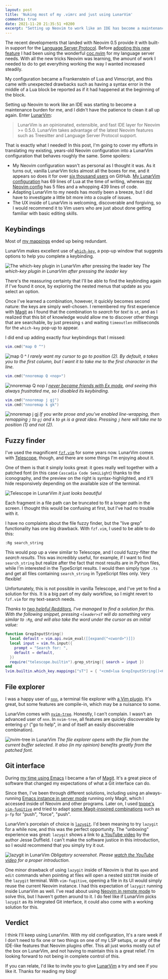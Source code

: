 ```yaml
---
layout: post
title: 'Nuking most of my .vimrc and just using LunarVim'
comments: true
date: 2021-11-20 21:35:51 +0200
excerpt: "Setting up Neovim to work like an IDE has become a maintenance burden. LunarVim looks like a promising solution that abstracts this away from me, so let's give it a try!"
---
```


The recent developments that landed with Neovim 0.5 provide it with built-in support for the [Language Server Protocol](https://neovim.io/doc/lsp/). Before [adopting this new feature](https://github.com/fnune/dotfiles/commit/64c128c8cebbf8296eb1326a034bc766ece27ae2) I had been using the wonderful [coc.nvim](https://github.com/neoclide/coc.nvim) for my language server needs. With all the new tricks Neovim was learning, the amount of work I needed to do to get everything working the way I wanted increased steadily.

My configuration became a Frankenstein of Lua and Vimscript, and this came with unexpected drawbacks such as having a syntax error in the middle of a Lua block be reported as if it had happened at the beginning of the block.

Setting up Neovim to work like an IDE was starting to become a maintenance burden for me, and I didn't have the patience to clean it all up again. Enter [LunarVim](https://www.lunarvim.org):

> LunarVim is an opinionated, extensible, and fast IDE layer for Neovim >= 0.5.0. LunarVim takes advantage of the latest Neovim features such as Treesitter and Language Server Protocol support.

That is exactly what I needed! In this post, I'm going to cover my efforts in translating my existing, years-old Neovim configuration into a LunarVim configuration that behaves roughly the same. Some spoilers:

- My Neovim configuration wasn't as personal as I thought it was. As it turns out, vanilla LunarVim ticks almost all the boxes for me, and it appears so does it for over [six thousand users](https://github.com/LunarVim/LunarVim/stargazers) on GitHub. [My LunarVim configuration](https://github.com/fnune/dotfiles/blob/master/lvim/.config/lvim/config.lua) has 69 lines of Lua at the time of writing, whereas [my Neovim config](https://github.com/fnune/dotfiles/tree/master/neovim/.config/nvim) has 5 files and a whopping 439 lines of code.
- Adapting LunarVim to my needs has mostly been a breeze, but I did have to investigate a little bit more into a couple of issues.
- The UX inside of LunarVim is welcoming, discoverable and forgiving, so I would recommend it to Vim users who are just about done getting familiar with basic editing skills.

## Keybindings

Most of [my mappings](https://github.com/fnune/dotfiles/blob/master/neovim/.config/nvim/mappings.vim) ended up being redundant.

LunarVim makes excellent use of [`which-key`](https://github.com/folke/which-key.nvim), a pop-up window that suggests options to help you complete a keybinding.

![The which-key plugin in LunarVim after pressing the leader key](/img/lvim/which-key-leader.png)
_The which-key plugin in LunarVim after pressing the leader key_

There's the reassuring certainty that I'll be able to find the keybinding again if I've found it once, by exploring the nested menus that update as you select an option.

Once I've learned a combination, however, it quickly becomes second nature: the keys are simply well-chosen. I remembered my first experience with [Magit](https://magit.vc/) as I found that the combination to _search_ for _text_ is `st`, and as I realized that this bit of knowledge would allow me to discover other things that are searchable, by just pressing `s` and waiting `timeoutlen` milliseconds for the `which-key` pop-up to appear.

I did end up adding exactly four keybindings that I missed:

```lua
vim.cmd("map 0 ^")
```

![map 0 ^](/img/lvim/zero.png)
_I rarely want my cursor to go to position (2). By default, `0` takes you to the first column, but I want it to take me to the first character in the line._

```lua
vim.cmd("nnoremap Q <nop>")
```

![nnoremap Q nop](/img/lvim/ex.png)
_I [never became friends with Ex mode](https://vi.stackexchange.com/questions/457/does-ex-mode-have-any-practical-use), and seeing this always frustrated me, so I disabled its keybinding._

```lua
vim.cmd("nnoremap j gj")
vim.cmd("nnoremap k gk")
```

![nnoremap j gj](/img/lvim/gj.png)
_If you write prose and you've enabled line-wrapping, then remapping `j` to `gj` and `k` to `gk` is a great idea. Pressing `j` here will take me to position (1) and not (2)._

## Fuzzy finder

I've used the magnificent [`fzf.vim`](https://github.com/junegunn/fzf.vim) for some years now. LunarVim comes with [Telescope](https://github.com/nvim-telescope/telescope.nvim), though, and there are some things I'm enjoying about it.

One of them is that it simply looks great: it goes really well together with a patched font (in this case `Cascadia Code SemiLight`) thanks to the iconography, and the preview on the right is syntax-highlighted, and it'll hide responsively depending on the available size of the terminal.

![Telescope in LunarVim](/img/lvim/telescope.png)
_It just looks beautiful_

Each fragment in a file path can be truncated to fit a longer path in the screen. I thought this would be confusing at first, but I've had no trouble with it.

I have no complaints about the file fuzzy finder, but the "live grep" functionality has one big drawback. With `fzf.vim`, I used to be able to do this:

```vim
:Rg search_string
```

This would pop up a view similar to Telescope, and I could fuzzy-filter _the search results_. This was incredibly useful, for example, if I want to find `search_string` but realize after the fact that most results are in Python files, while I'm interested in the TypeScript results. I would then simply type `.ts` and get all files containing `search_string` in TypeScript files only. Very flexible!

Unfortunately, this is not possible in vanilla Telescope, and I've yet to find a solution for this. It is a big part of my daily workflow, so I might revert to `fzf.vim` for my text-search needs.

<div id="grep-input-string" />

_Thanks to [two helpful Redditors](https://old.reddit.com/r/neovim/comments/qysjgf/nuking_most_of_my_vimrc_and_just_using_lunarvim/hljkbz5/), I've managed to find a solution for this. With the following snippet, pressing `<leader>sT` will do something very similar to `:Rg`, and will also take the word under the cursor as an initial value:_

```lua
function GrepInputString()
  local default = vim.api.nvim_eval([[expand("<cword>")]])
  local input = vim.fn.input({
    prompt = "Search for: ",
    default = default,
  })
  require("telescope.builtin").grep_string({ search = input })
end
lvim.builtin.which_key.mappings["sT"] = { "<cmd>lua GrepInputString()<CR>", "Text under cursor" }
```

## File explorer

I was a happy user of [`nnn`](https://github.com/jarun/nnn), a terminal file explorer with [a Vim plugin](https://github.com/mcchrish/nnn.vim). It's great, but some features are compile-in, which may be a nuisance to some.

LunarVim comes with [`nvim-tree`](https://github.com/kyazdani42/nvim-tree.lua). Honestly, I can't complain. I wasn't an advanced user of `nnn`. In `nvim-tree`, all features are quickly discoverable by entering `g?` ("go to help", in and of itself an easily discoverable combination).

![nvim-tree in LunarVim](/img/lvim/nvim-tree.png)
_The file explorer opens with the file from the current buffer selected. It also (in my opinion) benefits greatly from the patched font._

## Git interface

During [my time using Emacs](/2017/12/27/making-emacs-work-like-my-vim-setup) I became a fan of [Magit](https://magit.vc/). It's a great piece of software that changed my expectations of what a Git interface can do.

Since then, I've been through different solutions, including using an always-running [Emacs instance in server mode](https://www.gnu.org/software/emacs/manual/html_node/emacs/Emacs-Server.html) running only Magit, which I accessed inside of Neovim and other programs. Later on, I used [tpope's `vim-fugitive`](https://github.com/tpope/vim-fugitive) and tried to adapt [some Magit-inspired combinations](https://github.com/fnune/dotfiles/blob/master/neovim/.config/nvim/mappings.vim#L74-L84) such as `p-fp` for "push", "force", "push".

LunarVim's porcelain of choice is [`lazygit`](https://github.com/jesseduffield/lazygit). I'd been meaning to try `lazygit` for a while now, and this was the perfect opportunity. The "unboxing" experience was great: `lazygit` shows a link to [a YouTube video](https://www.youtube.com/watch?v=CPLdltN7wgE) by the author Jesse Duffield. I can't make the software justice in this introduction, so I would recommend that you simply try it out.

![lazygit in LunarVim](/img/lvim/lazygit.png)
_Obligatory screenshot. Please [watch the YouTube video](https://www.youtube.com/watch?v=CPLdltN7wgE) for a proper introduction._

One minor drawback of using `lazygit` inside of Neovim is that its `open` and `edit` commands when pointing at files will open a nested `$EDITOR` inside of the `lazygit` terminal. With `vim-fugitive`, opening a file in its UI would simply reuse the current Neovim instance. I had this expectation of `lazygit` running inside LunarVim as well. I've read about using [Neovim in remote mode](https://github.com/mhinz/neovim-remote) to solve this, but I haven't gotten around to it. I do feel like if LunarVim picks `lazygit` as its integrated Git interface, it could also come with a working solution for this.

## Verdict

I think I'll keep using LunarVim. With my old configuration, It's a rare week if I don't need to fix one or two things on one of my LSP setups, or any of the IDE-like features that Neovim plugins offer. This all just works mostly out of the box on LunarVim, and not having to maintain this is a great relief. I'm looking forward to not being in complete control of this.

If you can relate, I'd like to invite you to give [LunarVim](https://www.lunarvim.org) a try and see if you like it. Thanks for reading my blog!
